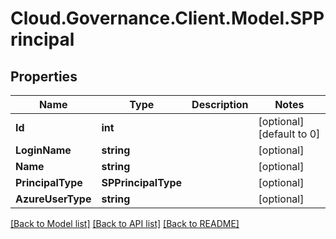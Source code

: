 # Cloud.Governance.Client.Model.SPPrincipal
## Properties

Name | Type | Description | Notes
------------ | ------------- | ------------- | -------------
**Id** | **int** |  | [optional] [default to 0]
**LoginName** | **string** |  | [optional] 
**Name** | **string** |  | [optional] 
**PrincipalType** | **SPPrincipalType** |  | [optional] 
**AzureUserType** | **string** |  | [optional] 

[[Back to Model list]](../README.md#documentation-for-models) [[Back to API list]](../README.md#documentation-for-api-endpoints) [[Back to README]](../README.md)

